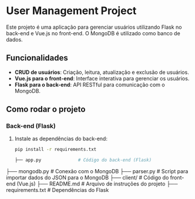 
# User Management Project

Este projeto é uma aplicação para gerenciar usuários utilizando Flask no back-end e Vue.js no front-end. O MongoDB é utilizado como banco de dados.

## Funcionalidades

- **CRUD de usuários**: Criação, leitura, atualização e exclusão de usuários.
- **Vue.js para o front-end**: Interface interativa para gerenciar os usuários.
- **Flask para o back-end**: API RESTful para comunicação com o MongoDB.

## Como rodar o projeto

### Back-end (Flask)

1. Instale as dependências do back-end:
   ```bash
   pip install -r requirements.txt
   
   ├── app.py              # Código do back-end (Flask)
├── mongodb.py          # Conexão com o MongoDB
├── parser.py           # Script para importar dados do JSON para o MongoDB
├── client/             # Código do front-end (Vue.js)
├── README.md           # Arquivo de instruções do projeto
├── requirements.txt    # Dependências do Flask
